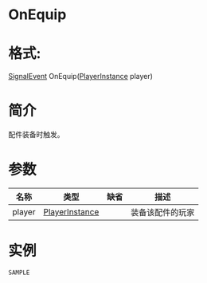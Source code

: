 # OnEquip
# 格式:

[SignalEvent](../../SignalEvent.md) OnEquip([PlayerInstance](../../PlayerInstance.md) player)
# 简介
<!-- START ShortDesc -->
配件装备时触发。
<!-- END ShortDesc -->


<!-- START Desc -->

<!-- END Desc -->

# 参数
| 名称 | 类型 | 缺省 |描述 |
| --- | --- | --- | --- |
| player | [PlayerInstance](../../PlayerInstance.md) |  |<!-- START Desc -->装备该配件的玩家<!-- END Desc --> |
# 实例
<!-- START SAMPLE -->
	SAMPLE
<!-- END SAMPLE -->

		 
